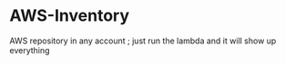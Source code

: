 # AWS-Inventory
AWS repository in any account ; just run the lambda and it will show up everything 
